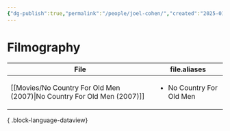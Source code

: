 ```yaml
---
{"dg-publish":true,"permalink":"/people/joel-cohen/","created":"2025-01-13","updated":"2025-01-13"}
---
```



# Filmography

| File                                                                       | file.aliases                             |
| -------------------------------------------------------------------------- | ---------------------------------------- |
| [[Movies/No Country For Old Men (2007)\|No Country For Old Men (2007)]] | <ul><li>No Country For Old Men</li></ul> |

{ .block-language-dataview}
